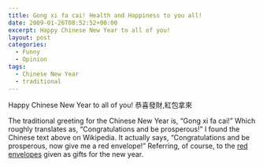 ```yaml
---
title: Gong xi fa cai! Health and Happiness to you all!
date: 2009-01-26T08:52:52+00:00
excerpt: Happy Chinese New Year to all of you!
layout: post
categories:
  - Funny
  - Opinion
tags:
  - Chinese New Year
  - traditional
---
```

Happy Chinese New Year to all of you! 恭喜發財,紅包拿來

The traditional greeting for the Chinese New Year is, “Gong xi fa cai!” Which roughly translates as, “Congratulations and be prosperous!” I found the Chinese text above on Wikipedia. It actually says, “Congratulations and be prosperous, now give me a red envelope!” Referring, of course, to the [red envelopes](http://en.wikipedia.org/wiki/Chinese_New_Year#Red_envelopes) given as gifts for the new year.
